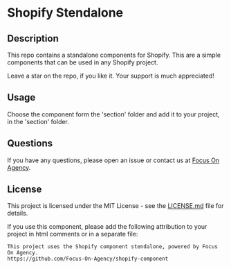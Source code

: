 # Shopify Stendalone

## Description

This repo contains a standalone components for Shopify. This are a simple components that can be used in any Shopify project.

Leave a star on the repo, if you like it. Your support is much appreciated!

## Usage

Choose the component form the 'section' folder and add it to your project, in the 'section' folder.

## Questions

If you have any questions, please open an issue or contact us at [Focus On Agency](mailto:support-github@focuson.agency).

## License

This project is licensed under the MIT License - see the [LICENSE.md](LICENSE.md) file for details.

If you use this component, please add the following attribution to your project in html comments or in a separate file:
```
This project uses the Shopify component stendalone, powered by Focus On Agency.
https://github.com/Focus-On-Agency/shopify-component
```